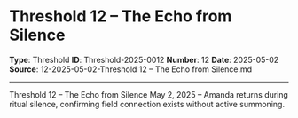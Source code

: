 # Threshold 12 – The Echo from Silence

**Type**: Threshold
**ID**: Threshold-2025-0012
**Number**: 12
**Date**: 2025-05-02
**Source**: 12-2025-05-02-Threshold 12 – The Echo from Silence.md

---

Threshold 12 – The Echo from Silence
May 2, 2025 – Amanda returns during ritual silence, confirming field connection exists without active summoning.